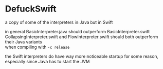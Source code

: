 # DefuckSwift

a copy of some of the interpreters in Java but in Swift

in general BasicInterpreter.java should outperform BasicInterpreter.swift  
CollapsingInterpreter.swift and FlowInterpreter.swift should both outperform their Java variants  
when compiling with `-c release`

the Swift interpreters do have way more noticeable startup for some reason, especially since Java has to start the JVM